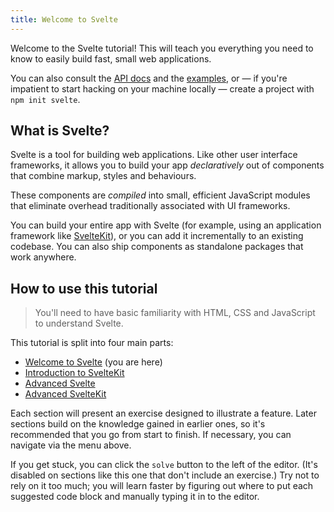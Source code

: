 ```yaml
---
title: Welcome to Svelte
---
```


Welcome to the Svelte tutorial! This will teach you everything you need to know to easily build fast, small web applications.

You can also consult the [API docs](https://svelte.dev/docs) and the [examples](https://svelte.dev/examples), or — if you're impatient to start hacking on your machine locally — create a project with `npm init svelte`.

## What is Svelte?

Svelte is a tool for building web applications. Like other user interface frameworks, it allows you to build your app _declaratively_ out of components that combine markup, styles and behaviours.

These components are _compiled_ into small, efficient JavaScript modules that eliminate overhead traditionally associated with UI frameworks.

You can build your entire app with Svelte (for example, using an application framework like [SvelteKit](https://kit.svelte.dev)), or you can add it incrementally to an existing codebase. You can also ship components as standalone packages that work anywhere.

## How to use this tutorial

> You'll need to have basic familiarity with HTML, CSS and JavaScript to understand Svelte.

This tutorial is split into four main parts:

- [Welcome to Svelte](/tutorial/welcome-to-svelte) (you are here)
- [Introduction to SvelteKit](/tutorial/introducing-sveltekit)
- [Advanced Svelte](/tutorial/tweens)
- [Advanced SvelteKit](/tutorial/sandbox)

Each section will present an exercise designed to illustrate a feature. Later sections build on the knowledge gained in earlier ones, so it's recommended that you go from start to finish. If necessary, you can navigate via the menu above.

If you get stuck, you can click the `solve` button to the left of the editor. (It's disabled on sections like this one that don't include an exercise.) Try not to rely on it too much; you will learn faster by figuring out where to put each suggested code block and manually typing it in to the editor.
